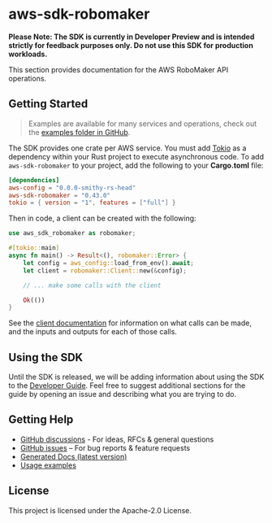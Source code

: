# aws-sdk-robomaker

**Please Note: The SDK is currently in Developer Preview and is intended strictly for
feedback purposes only. Do not use this SDK for production workloads.**

This section provides documentation for the AWS RoboMaker API operations.

## Getting Started

> Examples are available for many services and operations, check out the
> [examples folder in GitHub](https://github.com/awslabs/aws-sdk-rust/tree/main/examples).

The SDK provides one crate per AWS service. You must add [Tokio](https://crates.io/crates/tokio)
as a dependency within your Rust project to execute asynchronous code. To add `aws-sdk-robomaker` to
your project, add the following to your **Cargo.toml** file:

```toml
[dependencies]
aws-config = "0.0.0-smithy-rs-head"
aws-sdk-robomaker = "0.43.0"
tokio = { version = "1", features = ["full"] }
```

Then in code, a client can be created with the following:

```rust
use aws_sdk_robomaker as robomaker;

#[tokio::main]
async fn main() -> Result<(), robomaker::Error> {
    let config = aws_config::load_from_env().await;
    let client = robomaker::Client::new(&config);

    // ... make some calls with the client

    Ok(())
}
```

See the [client documentation](https://docs.rs/aws-sdk-robomaker/latest/aws_sdk_robomaker/client/struct.Client.html)
for information on what calls can be made, and the inputs and outputs for each of those calls.

## Using the SDK

Until the SDK is released, we will be adding information about using the SDK to the
[Developer Guide](https://docs.aws.amazon.com/sdk-for-rust/latest/dg/welcome.html). Feel free to suggest
additional sections for the guide by opening an issue and describing what you are trying to do.

## Getting Help

* [GitHub discussions](https://github.com/awslabs/aws-sdk-rust/discussions) - For ideas, RFCs & general questions
* [GitHub issues](https://github.com/awslabs/aws-sdk-rust/issues/new/choose) – For bug reports & feature requests
* [Generated Docs (latest version)](https://awslabs.github.io/aws-sdk-rust/)
* [Usage examples](https://github.com/awslabs/aws-sdk-rust/tree/main/examples)

## License

This project is licensed under the Apache-2.0 License.

